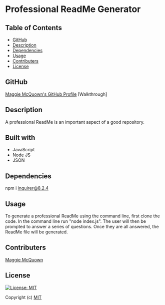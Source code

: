 # Professional ReadMe Generator

 ## Table of Contents

  * [GitHub](#github)
  * [Description](#description)
  * [Dependencies](#dependencies)
  * [Usage](#usage)
  * [Contributers](#contributers)
  * [License](#license)

  ## GitHub

  [Maggie McQuown's GitHub Profile](https://github.com/mcquo011/)
  [Walkthrough]

  ## Description 

  A professional ReadMe is an important aspect of a good repository. 

  ## Built with

  * JavaScript
  * Node JS
  * JSON 

  ## Dependencies 

  npm i inquirer@8.2.4

  ## Usage

  To generate a professional ReadMe using the command line, first clone the code. In the command line run "node index.js". The user will then be prompted to answer a series of questions. Once they are all answered, the ReadMe file will be generated.

  ## Contributers 

  [Maggie McQuown](https://github.com/mcquo011/)

  ## License

  [![License: MIT](https://img.shields.io/badge/License-MIT-yellow.svg)](https://opensource.org/licenses/MIT)
  
  Copyright (c) [MIT](https://opensource.org/licenses/MIT)
  
